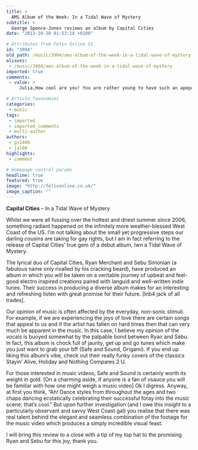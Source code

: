 ```yaml
---
title: >
  AMS Album of the Week: In a Tidal Wave of Mystery
subtitle: >
  George Spence-Jones reviews an album by Capital Cities
date: "2013-10-20 01:53:18 +0100"

# Attributes from Felix Online V1
id: "3904"
old_path: /music/3904/ams-album-of-the-week-in-a-tidal-wave-of-mystery
aliases:
 - /music/3904/ams-album-of-the-week-in-a-tidal-wave-of-mystery
imported: true
comments:
 - value: >
     Julia,How cool are you! You are rather young to have such an apepcriation for one of the masters. Nice to know we have something in common. I had all his albums when I was younger. And I mean vinyl albums. Wore them completely out.,Every time I think Wow, he's out done himself , Brian<a href="http://rpaptp.com"> aalwys</a> surprises me and all his fans by writing/singing more beautiful music!!! He is so talented and as a GREAT compliment, I find my 17 year old daughter (who is glued 100% to her IPOD) humming and singing his tunes often .(: KEEP WRITING! (:

# Article Taxonomies
categories:
 - music
tags:
 - imported
 - imported_comments
 - multi-author
authors:
 - gs1409
 - jal08
highlights:
 - comment

# Homepage control params
headline: true
featured: true
image: "http://felixonline.co.uk/"
image_caption: ""
---
```


__Capital Cities__ – In a Tidal Wave of Mystery

Whilst we were all fussing over the hottest and driest summer since 2006, something radiant happened on the infinitely more weather-blessed West Coast of the US. I’m not talking about the small yet progressive steps our darling cousins are taking for gay rights, but I am in fact referring to the release of Capital Cities’ true gem of a debut album, Iwn a Tidal Wave of Mystery.

The lyrical duo of Capital Cities, Ryan Merchant and Sebu Simonian (a fabulous name only rivalled by his cracking beard), have produced an album in which you will be taken on a veritable journey of upbeat and feel-good electro inspired creations paired with languid and well-written indie tunes. Their success in producing a diverse album makes for an interesting and refreshing listen with great promise for their future. [Inb4 jack of all trades].

Our opinion of music is often affected by the everyday, non-sonic stimuli. For example, if we are experiencing the joys of love there are certain songs that appeal to us and if the artist has fallen on hard times then that can very much be apparent in the music. In this case, I believe my opinion of the vocals is buoyed somewhat by the palpable bond between Ryan and Sebu. In fact, this album is chock full of jaunty, get up and go tunes which make you just want to grab your bff (Safe and Sound, Origami). If you end up liking this album’s vibe, check out their really funky covers of the classics Stayin’ Alive, Holiday and Nothing Compares 2 U.

For those interested in music videos, Safe and Sound is certainly worth its weight in gold. [On a charming aside, if anyone is a fan of vsauce you will be familiar with how one might weigh a music video] Ok I digress. Anyway, at first you think, “Ah! Dance styles from throughout the ages and two chaps dancing ecstatically celebrating their successful foray into the music scene; that’s cool.” But upon further investigation (and I owe this insight to a particularly observant and savvy West Coast gal) you realise that there was real talent behind the elegant and seamless combination of the footage for the music video which produces a simply incredible visual feast.

I will bring this review to a close with a tip of my top hat to the promising Ryan and Sebu for this joy, thank you.
